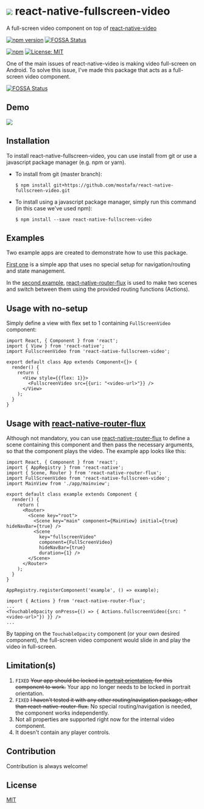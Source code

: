 # ![](https://raw.githubusercontent.com/mostafa/react-native-fullscreen-video/master/assets/RNFSV-logo.png) react-native-fullscreen-video

A full-screen video component on top of [react-native-video](https://github.com/react-native-community/react-native-video/)

[![npm version](https://badge.fury.io/js/react-native-fullscreen-video.svg)](https://badge.fury.io/js/react-native-fullscreen-video)[![FOSSA Status](https://app.fossa.io/api/projects/git%2Bgithub.com%2Fmostafa%2Freact-native-fullscreen-video.svg?type=shield)](https://app.fossa.io/projects/git%2Bgithub.com%2Fmostafa%2Freact-native-fullscreen-video?ref=badge_shield)

[![npm](https://img.shields.io/npm/dt/react-native-fullscreen-video.svg)](https://www.npmjs.com/package/react-native-fullscreen-video)
 [![License: MIT](https://img.shields.io/badge/License-MIT-yellow.svg)](https://opensource.org/licenses/MIT)

One of the main issues of react-native-video is making video full-screen on Android. To solve this issue, I've made this package that acts as a full-screen video component.


[![FOSSA Status](https://app.fossa.io/api/projects/git%2Bgithub.com%2Fmostafa%2Freact-native-fullscreen-video.svg?type=large)](https://app.fossa.io/projects/git%2Bgithub.com%2Fmostafa%2Freact-native-fullscreen-video?ref=badge_large)

## Demo
![](https://raw.githubusercontent.com/mostafa/react-native-fullscreen-video/master/assets/demo.gif)

## Installation
To install react-native-fullscreen-video, you can use install from git or use a javascript package manager (e.g. npm or yarn).

+ To install from git (master branch):
  ~~~~
  $ npm install git+https://github.com/mostafa/react-native-fullscreen-video.git
  ~~~~
+ To install using a javascript package manager, simply run this command (in this case we've used npm):
  ~~~~
  $ npm install --save react-native-fullscreen-video
  ~~~~

## Examples
Two example apps are created to demonstrate how to use this package.  

[First one](https://github.com/mostafa/react-native-fullscreen-video/tree/master/examples/simple-example) is a simple app that uses no special setup for navigation/routing and state management.

In the [second example](https://github.com/mostafa/react-native-fullscreen-video/tree/master/examples/flux-example), [react-native-router-flux](https://github.com/aksonov/react-native-router-flux) is used to make two scenes and switch between them using the provided routing functions (Actions).

## Usage with no-setup
Simply define a view with flex set to 1 containing `FullScreenVideo` component:

~~~
import React, { Component } from 'react';
import { View } from 'react-native';
import FullscreenVideo from 'react-native-fullscreen-video';

export default class App extends Component<{}> {
  render() {
    return (
      <View style={{flex: 1}}>
        <FullscreenVideo src={{uri: "<video-url>"}} />
      </View>
    );
  }
}
~~~

## Usage with [react-native-router-flux](https://github.com/aksonov/react-native-router-flux)
Although not mandatory, you can use  [react-native-router-flux](https://github.com/aksonov/react-native-router-flux) to define a scene containing this component and then pass the necessary arguments, so that the component plays the video. The example app looks like this:

~~~~
import React, { Component } from 'react';
import { AppRegistry } from 'react-native';
import { Scene, Router } from 'react-native-router-flux';
import FullScreenVideo from 'react-native-fullscreen-video';
import MainView from './app/mainview';

export default class example extends Component {
  render() {
    return (
      <Router>
        <Scene key="root">
          <Scene key="main" component={MainView} initial={true} hideNavBar={true} />
          <Scene
            key="fullscreenVideo"
            component={FullScreenVideo}
            hideNavBar={true}
            duration={1} />
        </Scene>
      </Router>
    );
  }
}

AppRegistry.registerComponent('example', () => example);
~~~~

~~~~
import { Actions } from 'react-native-router-flux';
...
<TouchableOpacity onPress={() => { Actions.fullscreenVideo({src: "<video-url>"}) }} />
...
~~~~

By tapping on the `TouchableOpacity` component (or your own desired component), the full-screen video component would slide in and play the video in full-screen.

## Limitation(s)
1. `FIXED` <s>Your app should be locked in [portrait orientation](http://stackoverflow.com/a/34086828/6999563), for this component to work.</s> Your app no longer needs to be locked in portrait orientation.
2. `FIXED` <s>I haven't tested it with any other routing/navigation package, other than react-native-router-flux.</s> No special routing/navigation is needed, the component works independently.
3. Not all properties are supported right now for the internal video component.
4. It doesn't contain any player controls.

## Contribution
Contribution is always welcome!

## License
[MIT](https://github.com/mostafa/react-native-fullscreen-video/blob/master/LICENSE)